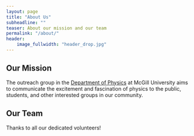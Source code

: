 ```yaml
---
layout: page
title: "About Us"
subheadline: ""
teaser: About our mission and our team
permalink: "/about/"
header:
    image_fullwidth: "header_drop.jpg"
---
```

## Our Mission
The outreach group in the [Department of Physics](http://www.physics.mcgill.ca) at McGill University aims to communicate the excitement and fascination of physics to the public, students, and other interested groups in our community.

## Our Team
Thanks to all our dedicated volunteers!
